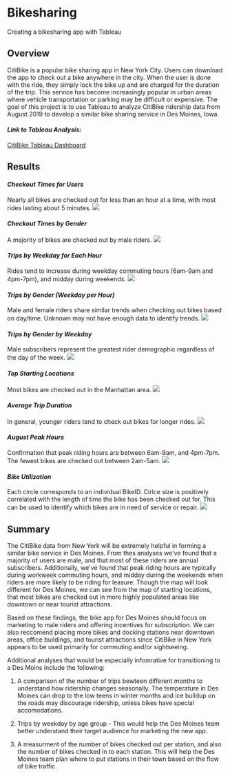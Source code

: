 # Bikesharing
Creating a bikesharing app with Tableau 

## Overview
CitiBike is a popular bike sharing app in New York City. Users can download the app to check out a bike anywhere in the city. When the user is done with the ride, they simply lock the bike up and are charged for the duration of the trip. This service has become increasingly popular in urban areas where vehicle transportation or parking may be difficult or expensive. The goal of this project is to use Tableau to analyze CitiBike ridership data from August 2019 to develop a similar bike sharing service in Des Moines, Iowa. 

#### *Link to Tableau Analysis:*
[CitiBike Tableau Dashboard](https://public.tableau.com/profile/jessica.johnson7779#!/vizhome/CitiBike_Challenge_16144155819860/NYCCitiBikeStory?publish=yes)

## Results

#### *Checkout Times for Users*
Nearly all bikes are checked out for less than an hour at a time, with most rides lasting about 5 minutes.
![](images/checkout_times_for_users.png)


#### *Checkout Times by Gender*
A majority of bikes are checked out by male riders. 
![](images/checkout_times_by_gender.png)


#### *Trips by Weekday for Each Hour*
Rides tend to increase during weekday commuting hours (6am-9am and 4pm-7pm), and midday during weekends.
![](images/trips_by_weekday_for_each_hour.png)


#### *Trips by Gender (Weekday per Hour)*
Male and female riders share similar trends when checking out bikes based on day/time. Unknown may not have enough data to identify trends.
![](images/trips_by_gender_weekday_per_hour.png)


#### *Trips by Gender by Weekday*
Male subscribers represent the greatest rider demographic regardless of the day of the week.
![](images/trips_by_gender_by_weekday.png)


#### *Top Starting Locations*
Most bikes are checked out in the Manhattan area.
![](images/top_staring_locations.png)


#### *Average Trip Duration*
In general, younger riders tend to check out bikes for longer rides.
![](images/average_trip_duration.png)


#### *August Peak Hours*
Confirmation that peak riding hours are between 6am-9am, and 4pm-7pm. The fewest bikes are checked out between 2am-5am.
![](images/august_peak_hours.png)


#### *Bike Utilization*
Each circle corresponds to an individual BikeID. Cirlce size is positively correlated with the length of time the bike has been checked out for. This can be used to identify which bikes are in need of service or repair. 
![](images/bike_utilization.png)


## Summary
The CitiBike data from New York will be extremely helpful in forming a similar bike service in Des Moines. From thes analyses we've found that a majority of users are male, and that most of these riders are annual subscribers. Additionally, we've found that peak riding hours are typically during workweek commuting hours, and midday during the weekends when riders are more likely to be riding for leasure. Though the map will look different for Des Moines, we can see from the map of starting locations, that most bikes are checked out in more highly populated areas like downtown or near tourist attractions. 

Based on these findings, the bike app for Des Moines should focus on marketing to male riders and offering incentives for subscription. We can also reccomend placing more bikes and docking stations near downtown areas, office buildings, and tourist attractions since CitiBike in New York appears to be used primarily for commuting and/or sightseeing. 

Additional analyses that would be especially infomrative for transitioning to a Des Moins include the following:

1. A comparison of the number of trips bewteen different months to understand how ridership changes seasonally. The temperature in Des Moines can drop to the low teens in winter months and ice buildup on the roads may discourage ridership, unless bikes have special accomodations. 

2. Trips by weekday by age group - This would help the Des Moines team better understand their target audience for marketing the new app.

3. A measurment of the number of bikes checked out per station, and also the number of bikes checked in to each station. This will help the Des Moines team plan where to put stations in their town based on the flow of bike traffic. 

